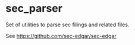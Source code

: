# sec_parser

Set of utilities to parse sec filings and related files.

See https://github.com/sec-edgar/sec-edgar
